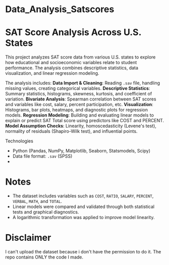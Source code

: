 # Data_Analysis_Satscores

# SAT Score Analysis Across U.S. States

This project analyzes SAT score data from various U.S. states to explore how educational and socioeconomic variables relate to student performance. The analysis combines descriptive statistics, data visualization, and linear regression modeling.

The analysis includes:
**Data Import & Cleaning**: Reading `.sav` file, handling missing values, creating categorical variables.
**Descriptive Statistics**: Summary statistics, histograms, skewness, kurtosis, and coefficient of variation.
**Bivariate Analysis**: Spearman correlation between SAT scores and variables like cost, salary, percent participation, etc.
**Visualization**: Histograms, bar plots, heatmaps, and diagnostic plots for regression models.
**Regression Modeling**: Building and evaluating linear models to explain or predict SAT Total score using predictors like COST and PERCENT.
**Model Assumption Checks**: Linearity, homoscedasticity (Levene's test), normality of residuals (Shapiro-Wilk test), and influential points.

Technologies
- Python (Pandas, NumPy, Matplotlib, Seaborn, Statsmodels, Scipy)
- Data file format: `.sav` (SPSS)
- 
# Notes

- The dataset includes variables such as `COST`, `RATIO`, `SALARY`, `PERCENT`, `VERBAL`, `MATH`, and `TOTAL`.
- Linear models were compared and validated through both statistical tests and graphical diagnostics.
- A logarithmic transformation was applied to improve model linearity.

# Disclaimer # 
I can't upload the dataset because i don't have the permission to do it. The repo contains ONLY the code I made.
